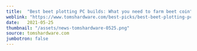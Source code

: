 ```yaml
---
title:  "Best beet plotting PC builds: What you need to farm beet coin"
weblink: "https://www.tomshardware.com/best-picks/best-beet-plotting-pc-builds"
date:   2021-05-25
thumbnail: "/assets/news-tomshardware-0525.png"
source: tomshardware.com
jumbotron: false
---
```

